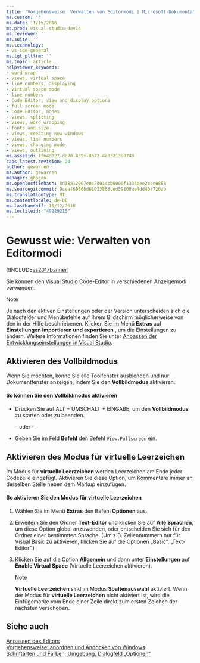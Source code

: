 ```yaml
---
title: 'Vorgehensweise: Verwalten von Editormodi | Microsoft-Dokumentation'
ms.custom: ''
ms.date: 11/15/2016
ms.prod: visual-studio-dev14
ms.reviewer: ''
ms.suite: ''
ms.technology:
- vs-ide-general
ms.tgt_pltfrm: ''
ms.topic: article
helpviewer_keywords:
- word wrap
- views, virtual space
- line numbers, displaying
- virtual space mode
- line numbers
- Code Editor, view and display options
- full screen mode
- Code Editor, modes
- views, splitting
- views, word wrapping
- fonts and size
- views, creating new windows
- views, line numbers
- views, changing mode
- views, outlining
ms.assetid: 1fb48027-d870-439f-8b72-4a0321390748
caps.latest.revision: 24
author: gewarren
ms.author: gewarren
manager: ghogen
ms.openlocfilehash: 8d38812007e042d014cb0090f1334bee2cce0858
ms.sourcegitcommit: 9ceaf69568d61023868ced59108ae4dd46f720ab
ms.translationtype: MT
ms.contentlocale: de-DE
ms.lasthandoff: 10/12/2018
ms.locfileid: "49229215"
---
```

# <a name="how-to-manage-editor-modes"></a>Gewusst wie: Verwalten von Editormodi
[!INCLUDE[vs2017banner](../includes/vs2017banner.md)]

Sie können den Visual Studio Code-Editor in verschiedenen Anzeigemodi verwenden.  
  
> [!NOTE]
>  Je nach den aktiven Einstellungen oder der Version unterscheiden sich die Dialogfelder und Menübefehle auf Ihrem Bildschirm möglicherweise von den in der Hilfe beschriebenen. Klicken Sie im Menü **Extras** auf **Einstellungen importieren und exportieren** , um die Einstellungen zu ändern. Weitere Informationen finden Sie unter [Anpassen der Entwicklungseinstellungen in Visual Studio](http://msdn.microsoft.com/en-us/22c4debb-4e31-47a8-8f19-16f328d7dcd3).  
  
## <a name="enabling-full-screen-mode"></a>Aktivieren des Vollbildmodus  
 Wenn Sie möchten, könne Sie alle Toolfenster ausblenden und nur Dokumentfenster anzeigen, indem Sie den **Vollbildmodus** aktivieren.  
  
#### <a name="to-enable-full-screen-mode"></a>So können Sie den Vollbildmodus aktivieren  
  
-   Drücken Sie auf ALT + UMSCHALT + EINGABE, um den **Vollbildmodus** zu starten oder zu beenden.  
  
     – oder –  
  
-   Geben Sie im Feld **Befehl** den Befehl `View.Fullscreen` ein.  
  
## <a name="enabling-virtual-space-mode"></a>Aktivieren des Modus für virtuelle Leerzeichen  
 Im Modus für **virtuelle Leerzeichen** werden Leerzeichen am Ende jeder Codezeile eingefügt. Aktivieren Sie diese Option, um Kommentare immer an derselben Stelle neben dem Markup einzufügen.  
  
#### <a name="to-enable-virtual-space-mode"></a>So aktivieren Sie den Modus für virtuelle Leerzeichen  
  
1.  Wählen Sie im Menü **Extras** den Befehl **Optionen** aus.  
  
2.  Erweitern Sie den Ordner **Text-Editor** und klicken Sie auf **Alle Sprachen**, um diese Option global anzuwenden, oder entscheiden Sie sich für den Ordner einer bestimmten Sprache. (Um z.B. Zeilennummern nur für Visual Basic zu aktivieren, klicken Sie auf die Optionen „Basic“, „Text-Editor“.)  
  
3.  Klicken Sie auf die Option **Allgemein** und dann unter **Einstellungen** auf **Enable Virtual Space** (Virtuelle Leerzeichen aktivieren).  
  
    > [!NOTE]
    >  **Virtuelle Leerzeichen** sind im Modus **Spaltenauswahl** aktiviert. Wenn der Modus für **virtuelle Leerzeichen** nicht aktiviert ist, wird die Einfügemarke vom Ende einer Zeile direkt zum ersten Zeichen der nächsten verschoben.  
  
## <a name="see-also"></a>Siehe auch  
 [Anpassen des Editors](../ide/customizing-the-editor.md)   
 [Vorgehensweise: anordnen und Andocken von Windows](../misc/how-to-arrange-and-dock-windows.md)   
 [Schriftarten und Farben, Umgebung, Dialogfeld „Optionen“](../ide/reference/fonts-and-colors-environment-options-dialog-box.md)



